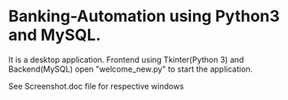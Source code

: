 # Banking-Automation using Python3 and MySQL.
It is a desktop application.
Frontend using Tkinter(Python 3) and Backend(MySQL) 
open "welcome_new.py" to start the application.

See Screenshot.doc file for respective windows
